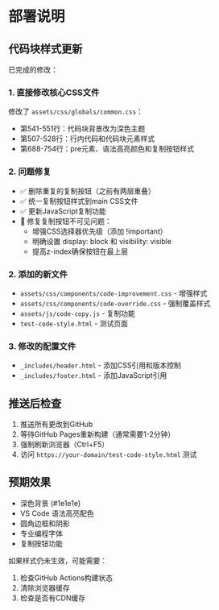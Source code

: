 # 部署说明

## 代码块样式更新

已完成的修改：

### 1. 直接修改核心CSS文件
修改了 `assets/css/globals/common.css`：
- 第541-551行：代码块背景改为深色主题
- 第507-528行：行内代码和代码块元素样式
- 第688-754行：pre元素、语法高亮颜色和复制按钮样式

### 2. 问题修复
- ✅ 删除重复的复制按钮（之前有两层重叠）
- ✅ 统一复制按钮样式到main CSS文件
- ✅ 更新JavaScript复制功能
- 🔧 修复复制按钮不可见问题：
  - 增强CSS选择器优先级（添加 !important）
  - 明确设置 display: block 和 visibility: visible
  - 提高z-index确保按钮在最上层

### 2. 添加的新文件
- `assets/css/components/code-improvement.css` - 增强样式
- `assets/css/components/code-override.css` - 强制覆盖样式
- `assets/js/code-copy.js` - 复制功能
- `test-code-style.html` - 测试页面

### 3. 修改的配置文件
- `_includes/header.html` - 添加CSS引用和版本控制
- `_includes/footer.html` - 添加JavaScript引用

## 推送后检查

1. 推送所有更改到GitHub
2. 等待GitHub Pages重新构建（通常需要1-2分钟）
3. 强制刷新浏览器（Ctrl+F5）
4. 访问 `https://your-domain/test-code-style.html` 测试

## 预期效果

- 深色背景 (#1e1e1e)
- VS Code 语法高亮配色
- 圆角边框和阴影
- 专业编程字体
- 复制按钮功能

如果样式仍未生效，可能需要：
1. 检查GitHub Actions构建状态
2. 清除浏览器缓存
3. 检查是否有CDN缓存
